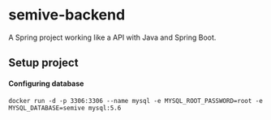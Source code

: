 # semive-backend
A Spring project working like a API with Java and Spring Boot.

## Setup project

#### Configuring database

```
docker run -d -p 3306:3306 --name mysql -e MYSQL_ROOT_PASSWORD=root -e MYSQL_DATABASE=semive mysql:5.6
```